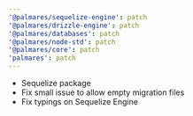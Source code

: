 ```yaml
---
'@palmares/sequelize-engine': patch
'@palmares/drizzle-engine': patch
'@palmares/databases': patch
'@palmares/node-std': patch
'@palmares/core': patch
'palmares': patch
---
```


- Sequelize package
- Fix small issue to allow empty migration files
- Fix typings on Sequelize Engine
